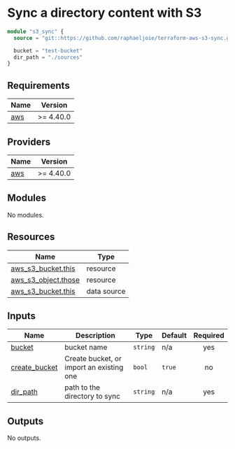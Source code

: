 # Sync a directory content with S3

```tf
module "s3_sync" {
  source = "git::https://github.com/raphaeljoie/terraform-aws-s3-sync.git?ref=v0.1.1"

  bucket = "test-bucket"
  dir_path = "./sources"
}
```

<!-- BEGIN_TF_DOCS -->
## Requirements

| Name | Version |
|------|---------|
| <a name="requirement_aws"></a> [aws](#requirement\_aws) | >= 4.40.0 |

## Providers

| Name | Version |
|------|---------|
| <a name="provider_aws"></a> [aws](#provider\_aws) | >= 4.40.0 |

## Modules

No modules.

## Resources

| Name | Type |
|------|------|
| [aws_s3_bucket.this](https://registry.terraform.io/providers/hashicorp/aws/latest/docs/resources/s3_bucket) | resource |
| [aws_s3_object.those](https://registry.terraform.io/providers/hashicorp/aws/latest/docs/resources/s3_object) | resource |
| [aws_s3_bucket.this](https://registry.terraform.io/providers/hashicorp/aws/latest/docs/data-sources/s3_bucket) | data source |

## Inputs

| Name | Description | Type | Default | Required |
|------|-------------|------|---------|:--------:|
| <a name="input_bucket"></a> [bucket](#input\_bucket) | bucket name | `string` | n/a | yes |
| <a name="input_create_bucket"></a> [create\_bucket](#input\_create\_bucket) | Create bucket, or import an existing one | `bool` | `true` | no |
| <a name="input_dir_path"></a> [dir\_path](#input\_dir\_path) | path to the directory to sync | `string` | n/a | yes |

## Outputs

No outputs.
<!-- END_TF_DOCS -->
